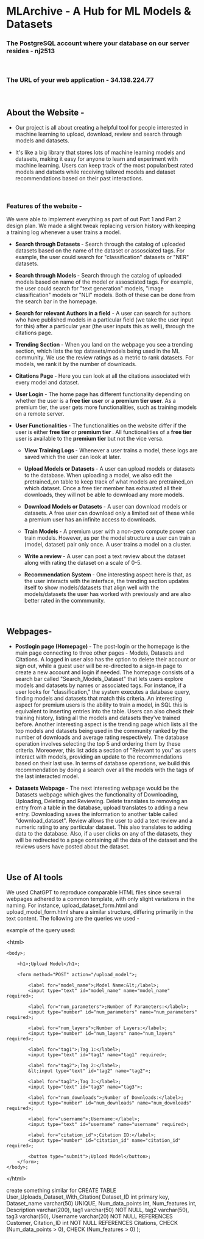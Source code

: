 # MLArchive - A Hub for ML Models & Datasets

### <b>The PostgreSQL account where your database on our server resides</b> - nj2513 
<br/>

### <b>The URL of your web application</b> - 34.138.224.77 
<br/>

## <b>About the Website - </b>

* Our project is all about creating a helpful tool for people interested in machine learning to upload, download, review and search through models and datasets. 

* It's like a big library that stores lots of machine learning models and datasets, making it easy for anyone to learn and experiment with machine learning. Users can keep track of the most popular/best rated models and datsets while receiving tailored models and dataset recommendations based on their past interactions.

<br/>

### <b> Features of the website </b> - 

We were able to implement everything as part of out Part 1 and Part 2 design plan. We made a slight tweak replacing version history with keeping a training log whenever a user trains a model.

* <b> Search through Datasets </b> - Search through the catalog of uploaded datasets based on the name of the dataset or assosciated tags. For example, the user could search for "classification" datasets or "NER" datasets.

* <b> Search through Models </b> - Search through the catalog of uploaded models based on name of the model or assosciated tags. For example, the user could search for "text generation" models, "image classification" models or "NLI" models. Both of these can be done from the search bar in the homepage.

* <b> Search for relevant Authors in a field</b> - A user can search for authors who have published models in a particular field (we take the user input for this) after a particular year (the user inputs this as well), through the citations page.

* <b> Trending Section </b> - When you land on the webpage you see a trending section, which lists the top datasets/models being used in the ML community. We use the review ratings as a metric to rank datasets. For models, we rank it by the number of downloads.

* <b> Citations Page </b> - Here you can look at all the citations associated with every model and dataset.

* <b> User Login </b> - The home page has different functionality depending on whether the user is a <b>free tier user</b> or a <b>premium tier user</b>. As a premium tier, the user gets more functionalities, such as training models on a remote server. 

* <b> User Functionalities </b> - The functionalities on the website differ if the user is either <b> free tier </b> or <b> premium tier </b>. All functionalities of a <b> free tier </b> user is available to the <b> premium tier </b> but not the vice versa. 

    * <b> View Training Logs </b> - Whenever a user trains a model, these logs are saved which the user can look at later. 

    * <b> Upload Models or Datasets </b> - A user can upload models or datasets to the database. When uploading a model, we also edit the pretrained_on table to keep track of what models are pretrained_on which dataset. Once a free tier member has exhausted all their downloads, they will not be able to download any more models.

    * <b> Download Models or Datasets </b> -  A user can download models or datasets. A free user can download only a limited set of these while a premium user has an infinite access to downloads.

    * <b> Train Models </b> - A premium user with a non-zero compute power can train models. However, as per the model structure a user can train a (model, dataset) pair only once. A user trains a model on a cluster.

    * <b> Write a review </b> - A user can post a text review about the dataset along with rating the dataset on a scale of 0-5.

    * <b> Recommendation System </b> - One interesting aspect here is that, as the user interacts with the interface, the trending section updates itself to show models/datasets that align well with the models/datasets the user has worked with previously and are also better rated in the commmunity. 

<br/>

## <b>Webpages- </b>

* <b> Postlogin page (Homepage) </b> - The post-login or the homepage is the main page connecting to three other pages - Models, Datasets and Citations. A logged in user also has the option to delete their account or sign out, while a guest user will be re-directed to a sign-in page to create a new account and login if needed. The homepage consists of a search bar called "Search_Models_Dataset" that lets users explore models and datasets by names or associated tags. For instance, if a user looks for "classification," the system executes a database query, finding models and datasets that match this criteria. An interesting aspect for premium users is the ability to train a model, in SQL this is equivalent to inserting entries into the table. Users can also check their training history, listing all the models and datasets they've trained before. Another interesting aspect is the trending page which lists all the top models and datasets being used in the community ranked by the number of downloads and average rating respectively. The database operation involves selecting the top 5 and ordering them by these criteria. Moreoever, this list adds a section of "Relevant to you" as users interact with models, providing an update to the recommendations based on their last use. In terms of database operations, we build this recommendation by doing a search over all the models with the tags of the last interacted model.

* <b> Datasets Webpage </b> - The next interesting webpage would be the Datasets webpage which gives the functionality of Downloading, Uploading, Deleting and Reviewing. Delete translates to removing an entry from a table in the database, upload translates to adding a new entry. Downloading saves the information to another table called "download_dataset". Review allows the user to add a text review and a numeric rating to any particular dataset. This also translates to adding data to the database. Also, if a user clicks on any of the datasets, they will be redirected to a page containing all the data of the dataset and the reviews users have posted about the dataset.
<br/>

## <b>Use of AI tools </b>

We used ChatGPT to reproduce comparable HTML files since several webpages adhered to a common template, with only slight variations in the naming. For instance, upload_dataset_form.html and upload_model_form.html share a similar structure, differing primarily in the text content. The following are the queries we used - 

example of the query used: 

<!-- HTML CODE -->

&lt;html&gt;

    <body>;
    
        <h1>;Upload Model</h1>;
        
        <form method="POST" action="/upload_model">;
        
            <label for="model_name">;Model Name:&lt;/label>;
            <input type="text" id="model_name" name="model_name" required>;
    
            <label for="num_parameters">;Number of Parameters:</label>;
            <input type="number" id="num_parameters" name="num_parameters" required>;
    
            <label for="num_layers">;Number of Layers:</label>;
            <input type="number" id="num_layers" name="num_layers" required>;
    
            <label for="tag1">;Tag 1:</label>;
            <input type="text" id="tag1" name="tag1" required>;
    
            <label for="tag2">;Tag 2:</label>;
            &lt;input type="text" id="tag2" name="tag2">;
    
            <label for="tag3">;Tag 3:</label>;
            <input type="text" id="tag3" name="tag3">;
    
            <label for="num_downloads">;Number of Downloads:</label>;
            <input type="number" id="num_downloads" name="num_downloads" required>;
    
            <label for="username">;Username:</label>;
            <input type="text" id="username" name="username" required>;
    
            <label for="citation_id">;Citation ID:</label>;
            <input type="number" id="citation_id" name="citation_id" required>;
    
            <button type="submit">;Upload Model</button>;
        </form>;
    </body>;
&lt;/html&gt;

create something similar for CREATE TABLE User_Uploads_Dataset_With_Citation(
    Dataset_ID int primary key,
    Dataset_name varchar(50) UNIQUE,
    Num_data_points int,
    Num_features int,
    Description varchar(200),
    tag1 varchar(50) NOT NULL,
    tag2 varchar(50),
    tag3 varchar(50),
    Username varchar(20) NOT NULL REFERENCES Customer,
    Citation_ID int NOT NULL REFERENCES Citations,
    CHECK (Num_data_points > 0),
    CHECK (Num_features > 0)
);

<br/>
